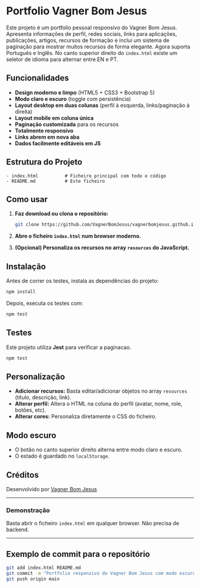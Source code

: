 # Portfolio Vagner Bom Jesus

Este projeto é um portfolio pessoal responsivo do Vagner Bom Jesus.
Apresenta informações de perfil, redes sociais, links para aplicações, publicações, artigos, recursos de formação e inclui um sistema de paginação para mostrar muitos recursos de forma elegante.
Agora suporta Português e Inglês. No canto superior direito do `index.html` existe um seletor de idioma para alternar entre EN e PT.

## Funcionalidades

* **Design moderno e limpo** (HTML5 + CSS3 + Bootstrap 5)
* **Modo claro e escuro** (toggle com persistência)
* **Layout desktop em duas colunas** (perfil à esquerda, links/paginação à direita)
* **Layout mobile em coluna única**
* **Paginação customizada** para os recursos
* **Totalmente responsivo**
* **Links abrem em nova aba**
* **Dados facilmente editáveis em JS**

## Estrutura do Projeto

```
- index.html          # Ficheiro principal com todo o código
- README.md           # Este ficheiro
```

## Como usar

1. **Faz download ou clona o repositório:**

   ```bash
   git clone https://github.com/VagnerBomJesus/vagnerbomjesus.github.io.git
   ```
2. **Abre o ficheiro `index.html` num browser moderno.**
3. **(Opcional) Personaliza os recursos no array `resources` do JavaScript.**

## Instalação

Antes de correr os testes, instala as dependências do projeto:

```bash
npm install
```

Depois, executa os testes com:

```bash
npm test
```

## Testes

Este projeto utiliza **Jest** para verificar a paginacao.

```bash
npm test
```


## Personalização

* **Adicionar recursos:**
  Basta editar/adicionar objetos no array `resources` (título, descrição, link).
* **Alterar perfil:**
  Altera o HTML na coluna do perfil (avatar, nome, role, botões, etc).
* **Alterar cores:**
  Personaliza diretamente o CSS do ficheiro.

## Modo escuro

* O botão no canto superior direito alterna entre modo claro e escuro.
* O estado é guardado no `localStorage`.

## Créditos

Desenvolvido por [Vagner Bom Jesus](https://www.linkedin.com/in/vagnerbomjesus)

---

### Demonstração

Basta abrir o ficheiro `index.html` em qualquer browser. Não precisa de backend.

---

## Exemplo de commit para o repositório

```sh
git add index.html README.md
git commit -m "Portfolio responsivo do Vagner Bom Jesus com modo escuro e paginação de recursos"
git push origin main
```

